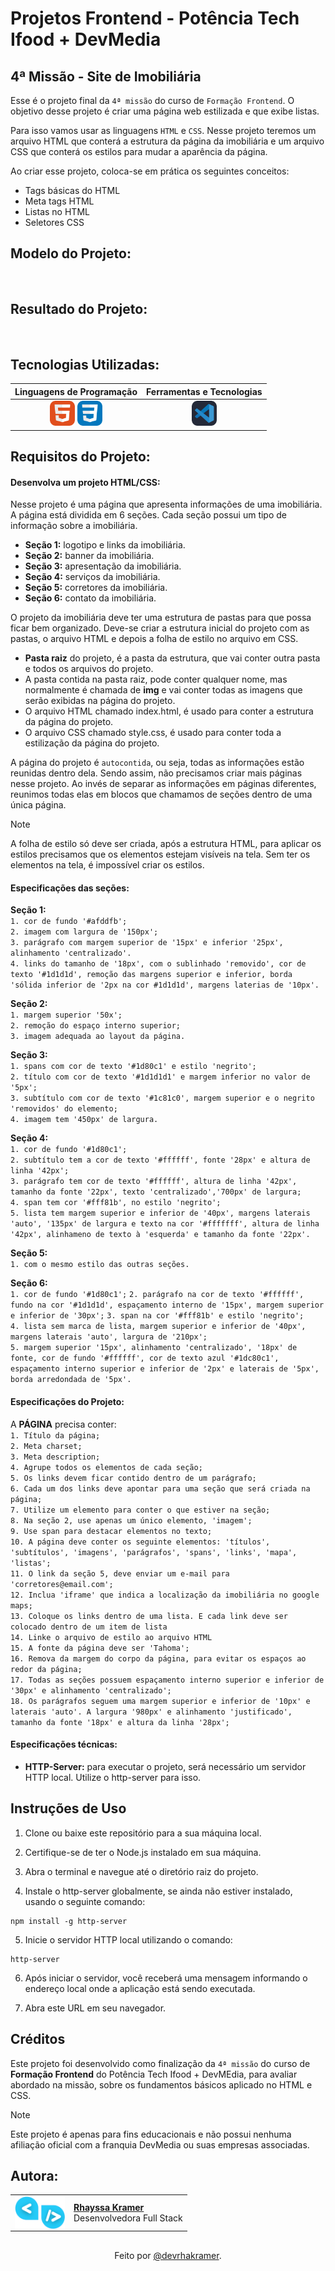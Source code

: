# Projetos Frontend - Potência Tech Ifood + DevMedia

## 4ª Missão - Site de Imobiliária

Esse é o projeto final da `4ª missão` do curso de `Formação Frontend`. O objetivo desse projeto é criar uma página web estilizada e que exibe listas.

Para isso vamos usar as linguagens `HTML` e `CSS`. Nesse projeto teremos um arquivo HTML que conterá a estrutura da página da imobiliária e um arquivo CSS que conterá os estilos para mudar a aparência da página.

Ao criar esse projeto, coloca-se em prática os seguintes conceitos:
- Tags básicas do HTML
- Meta tags HTML
- Listas no HTML
- Seletores CSS

## Modelo do Projeto:
![]()

## Resultado do Projeto:
![]()

## Tecnologias Utilizadas:

| Linguagens de Programação | Ferramentas e Tecnologias |
| :-----------------: | :-----------------------: |
| <img height="40" src="https://github.com/rhayssakramer/rhayssakramer/blob/main/assets/icon/HTML.svg"> <img height="40" src="https://github.com/rhayssakramer/rhayssakramer/blob/main/assets/icon/CSS.svg"> | <img height="40" src="https://github.com/rhayssakramer/rhayssakramer/blob/main/assets/icon/VSCode-Dark.svg">

## Requisitos do Projeto:

#### Desenvolva um projeto HTML/CSS:
Nesse projeto é uma página que apresenta informações de uma imobiliária. A página está dividida em 6 seções. Cada seção possui um tipo de informação sobre a imobiliária.
- **Seção 1:** logotipo e links da imobiliária.
- **Seção 2:** banner da imobiliária.
- **Seção 3:** apresentação da imobiliária.
- **Seção 4:** serviços da imobiliária.
- **Seção 5:** corretores da imobiliária.
- **Seção 6:** contato da imobiliária.

O projeto da imobiliária deve ter uma estrutura de pastas para que possa ficar bem organizado. Deve-se criar a estrutura inicial do projeto com as pastas, o arquivo HTML e depois a folha de estilo no arquivo em CSS.

- **Pasta raiz** do projeto, é a pasta da estrutura, que vai conter outra pasta e todos os arquivos do projeto.
- A pasta contida na pasta raiz, pode conter qualquer nome, mas normalmente é chamada de **img** e vai conter todas as imagens que serão exibidas na página do projeto.
- O arquivo HTML chamado index.html, é usado para conter a estrutura da página do projeto.
- O arquivo CSS chamado style.css, é usado para conter toda a estilização da página do projeto.

A página do projeto é `autocontida`, ou seja, todas as informações estão reunidas dentro dela. Sendo assim, não precisamos criar mais páginas nesse projeto. Ao invés de separar as informações em páginas diferentes, reunimos todas elas em blocos que chamamos de seções dentro de uma única página.

>[!NOTE]
>
>A folha de estilo só deve ser criada, após a estrutura HTML, para aplicar os estilos precisamos que os elementos estejam visíveis na tela. Sem ter os elementos na tela, é impossível criar os estilos.

#### Especificações das seções:
**Seção 1:**  
`1. cor de fundo '#afddfb';`  
`2. imagem com largura de '150px';`  
`3. parágrafo com margem superior de '15px' e inferior '25px', alinhamento 'centralizado'.`   
`4. links do tamanho de '18px', com o sublinhado 'removido', cor de texto '#1d1d1d', remoção das margens superior e inferior, borda 'sólida inferior de '2px na cor #1d1d1d', margens laterias de '10px'.`

**Seção 2:**  
`1. margem superior '50x';`  
`2. remoção do espaço interno superior;`  
`3. imagem adequada ao layout da página.`

**Seção 3:**  
`1. spans com cor de texto '#1d80c1' e estilo 'negrito';`  
`2. título com cor de texto '#1d1d1d1' e margem inferior no valor de '5px';`  
`3. subtítulo com cor de texto '#1c81c0', margem superior e o negrito 'removidos' do elemento;`  
`4. imagem tem '450px' de largura.`

**Seção 4:**  
`1. cor de fundo '#1d80c1';`  
`2. subtítulo tem a cor de texto '#ffffff', fonte '28px' e altura de linha '42px';`  
`3. parágrafo tem cor de texto '#ffffff', altura de linha '42px', tamanho da fonte '22px', texto 'centralizado','700px' de largura; `  
`4. span tem cor '#fff81b', no estilo 'negrito';`  
`5. lista tem margem superior e inferior de '40px', margens laterais 'auto', '135px' de largura e texto na cor '#fffffff', altura de linha '42px', alinhameno de texto à 'esquerda' e tamanho da fonte '22px'.`  

**Seção 5:**  
`1. com o mesmo estilo das outras seções.`

**Seção 6:**  
`1. cor de fundo '#1d80c1';` 
`2. parágrafo na cor de texto '#ffffff', fundo na cor '#1d1d1d', espaçamento interno de '15px', margem superior e inferior de '30px';`
`3. span na cor '#fff81b' e estilo 'negrito';`  
`4. lista sem marca de lista, margem superior e inferior de '40px', margens laterais 'auto', largura de '210px';`  
`5. margem superior '15px', alinhamento 'centralizado', '18px' de fonte, cor de fundo '#ffffff', cor de texto azul '#1dc80c1', espaçamento interno superior e inferior de '2px' e laterais de '5px', borda arredondada de '5px'.`

#### Especificações do Projeto: 
A **PÁGINA** precisa conter:  
`1. Título da página;`  
`2. Meta charset;`  
`3. Meta description;`  
`4. Agrupe todos os elementos de cada seção;`  
`5. Os links devem ficar contido dentro de um parágrafo;`  
`6. Cada um dos links deve apontar para uma seção que será criada na página;`  
`7. Utilize um elemento para conter o que estiver na seção;`  
`8. Na seção 2, use apenas um único elemento, 'imagem';`  
`9. Use span para destacar elementos no texto;`  
`10. A página deve conter os seguinte elementos: 'títulos', 'subtítulos', 'imagens', 'parágrafos', 'spans', 'links', 'mapa', 'listas';`  
`11. O link da seção 5, deve enviar um e-mail para 'corretores@email.com';`  
`12. Inclua 'iframe' que indica a localização da imobiliária no google maps;`  
`13. Coloque os links dentro de uma lista. E cada link deve ser colocado dentro de um item de lista`  
`14. Linke o arquivo de estilo ao arquivo HTML`    
`15. A fonte da página deve ser 'Tahoma';`  
`16. Remova da margem do corpo da página, para evitar os espaços ao redor da página;`  
`17. Todas as seções possuem espaçamento interno superior e inferior de '30px' e alinhamento 'centralizado';`  
`18. Os parágrafos seguem uma margem superior e inferior de '10px' e laterais 'auto'. A largura '980px' e alinhamento 'justificado', tamanho da fonte '18px' e altura da linha '28px';`  

#### Especificações técnicas:
- **HTTP-Server:** para executar o projeto, será necessário um servidor HTTP local. Utilize o http-server para isso.

## Instruções de Uso
1. Clone ou baixe este repositório para a sua máquina local.

2. Certifique-se de ter o Node.js instalado em sua máquina.

3. Abra o terminal e navegue até o diretório raiz do projeto.

4. Instale o http-server globalmente, se ainda não estiver instalado, usando o seguinte comando:
```
npm install -g http-server
```

5. Inicie o servidor HTTP local utilizando o comando:
```
http-server
```
6. Após iniciar o servidor, você receberá uma mensagem informando o endereço local onde a aplicação está sendo executada. 

7. Abra este URL em seu navegador.

## Créditos
Este projeto foi desenvolvido como finalização da `4ª missão` do curso de **Formação Frontend** do Potência Tech Ifood + DevMEdia, para avaliar abordado na missão, sobre os fundamentos básicos aplicado no HTML e CSS.

>[!NOTE]
>
>Este projeto é apenas para fins educacionais e não possui nenhuma afiliação oficial com a franquia DevMedia ou suas empresas associadas.

## Autora:
<table>
  <tr>
    <td>
      <img width="80px" align="center" src="https://github.com/rhayssakramer/rhayssakramer/blob/main/assets/images/logo.png"/>
    </td>
    <td align="left">
      <a href="https://github.com/rhayssakramer">
        <span><b>Rhayssa Kramer</b></span>
      </a>
      <br>
      <span>Desenvolvedora Full Stack</span>
    </td>
  </tr>
</table>

##
<div align="center">Feito por <a href="https://github.com/rhayssakramer">@devrhakramer</a>.</div>